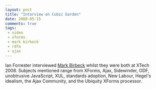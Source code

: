 ```yaml
---
layout: post
title: "Interview on Cubic Garden"
date: 2008-05-15
comments: true
tags:
 - video
 - xforms
 - mark birbeck
 - rdfa
 - ajax
---
```

Ian Forrester interviewed [Mark Birbeck](/mark-birbeck) whilst they were both
at XTech 2008. Subjects mentioned range from XForms, Ajax, Sidewinder, ODF,
unobtrusive JavaScript, XUL, standards adoption, New Labour, Hegel's idealism,
the Ajax Community, and the Ubiquity XForms processor.

  

